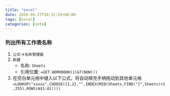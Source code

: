 ```yaml
---
title: "excel"
date: 2020-04-27T10:32:33+08:00
tags: [excel]
categories: [note]
---
```


### 列出所有工作表名称
1. `公式`->`名称管理器`
2. `新建`
   * 名称: 
    `Sheets`
   * 引用位置: `=GET.WORKBOOK(1)&T(NOW())`
3. 在空白单元格中键入以下公式，将自动填充手柄拖动到其他单元格
   `=LOOKUP("xxxxx",CHOOSE({1,2},"",INDEX(MID(Sheets,FIND("]",Sheets)+1,255),ROWS(A$1:A1))))`